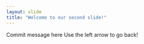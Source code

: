```yaml
---
layout: slide
title: "Welcome to our second slide!"
---
```

Commit message here
Use the left arrow to go back!
